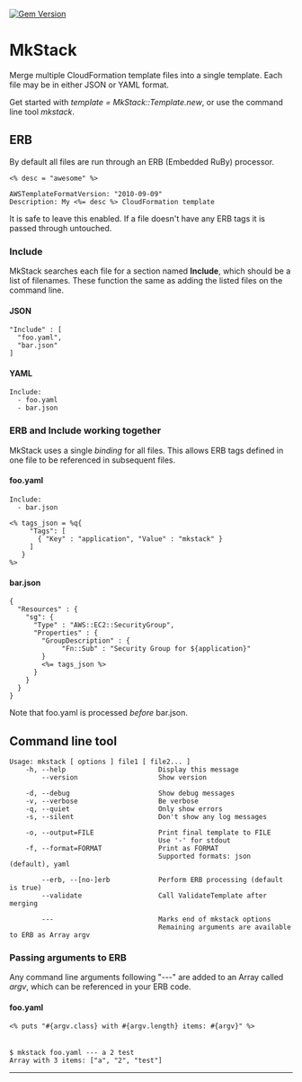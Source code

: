 [![Gem Version](https://badge.fury.io/rb/mkstack.svg)](https://badge.fury.io/rb/mkstack)

# MkStack

Merge multiple CloudFormation template files into a single template.
Each file may be in either JSON or YAML format.

Get started with _template = MkStack::Template.new_, or use the command
line tool *mkstack*.

## ERB

By default all files are run through an ERB (Embedded RuBy) processor.

    <% desc = "awesome" %>

    AWSTemplateFormatVersion: "2010-09-09"
    Description: My <%= desc %> CloudFormation template

It is safe to leave this enabled.  If a file doesn't have any ERB tags
it is passed through untouched.

### Include

MkStack searches each file for a section named **Include**, which should
be a list of filenames.  These function the same as adding the listed
files on the command line.

#### JSON

    "Include" : [
      "foo.yaml",
      "bar.json"
    ]

#### YAML

    Include:
      - foo.yaml
      - bar.json

### ERB and Include working together

MkStack uses a single *binding* for all files.  This allows ERB tags
defined in one file to be referenced in subsequent files.

#### foo.yaml

    Include:
      - bar.json

    <% tags_json = %q{
         "Tags": [
           { "Key" : "application", "Value" : "mkstack" }
         ]
       }
    %>

#### bar.json

    {
      "Resources" : {
        "sg": {
          "Type" : "AWS::EC2::SecurityGroup",
          "Properties" : {
            "GroupDescription" : {
                 "Fn::Sub" : "Security Group for ${application}"
            }
            <%= tags_json %>
          }
        }
      }
    }

Note that foo.yaml is processed *before* bar.json.

## Command line tool

    Usage: mkstack [ options ] file1 [ file2... ]
        -h, --help                       Display this message
            --version                    Show version

        -d, --debug                      Show debug messages
        -v, --verbose                    Be verbose
        -q, --quiet                      Only show errors
        -s, --silent                     Don't show any log messages

        -o, --output=FILE                Print final template to FILE
                                         Use '-' for stdout
        -f, --format=FORMAT              Print as FORMAT
                                         Supported formats: json (default), yaml

            --erb, --[no-]erb            Perform ERB processing (default is true)
            --validate                   Call ValidateTemplate after merging

            ---                          Marks end of mkstack options
                                         Remaining arguments are available to ERB as Array argv

### Passing arguments to ERB

Any command line arguments following "---" are added to an Array called
*argv*, which can be referenced in your ERB code.

#### foo.yaml

    <% puts "#{argv.class} with #{argv.length} items: #{argv}" %>

###### 

    $ mkstack foo.yaml --- a 2 test
    Array with 3 items: ["a", "2", "test"]


---
